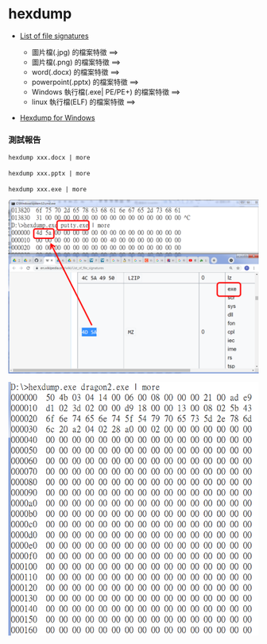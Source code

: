 
# hexdump
- [List of file signatures](https://en.wikipedia.org/wiki/List_of_file_signatures)  
  - 圖片檔(.jpg) 的檔案特徵 ==> 
  - 圖片檔(.png) 的檔案特徵 ==> 
  - word(.docx) 的檔案特徵 ==>
  - powerpoint(.pptx) 的檔案特徵 ==>
  - Windows 執行檔(.exe| PE/PE+) 的檔案特徵 ==>
  - linux 執行檔(ELF) 的檔案特徵 ==>

- [Hexdump for Windows](https://www.di-mgt.com.au/hexdump-for-windows.html)

### 測試報告
```
hexdump xxx.docx | more

hexdump xxx.pptx | more

hexdump xxx.exe | more
```

![hexdump2.png](hexdump2.png)


![hexdump.png](hexdump.png)
